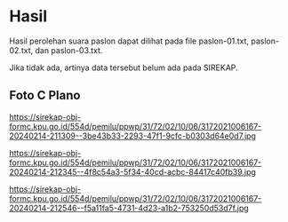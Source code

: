 # Hasil

Hasil perolehan suara paslon dapat dilihat pada file paslon-01.txt, paslon-02.txt, dan paslon-03.txt.

Jika tidak ada, artinya data tersebut belum ada pada SIREKAP.

## Foto C Plano

https://sirekap-obj-formc.kpu.go.id/554d/pemilu/ppwp/31/72/02/10/06/3172021006167-20240214-211309--3be43b33-2293-47f1-9cfc-b0303d64e0d7.jpg

https://sirekap-obj-formc.kpu.go.id/554d/pemilu/ppwp/31/72/02/10/06/3172021006167-20240214-212345--4f8c54a3-5f34-40cd-acbc-84417c40fb39.jpg

https://sirekap-obj-formc.kpu.go.id/554d/pemilu/ppwp/31/72/02/10/06/3172021006167-20240214-212546--f5a11fa5-4731-4d23-a1b2-753250d53d7f.jpg
